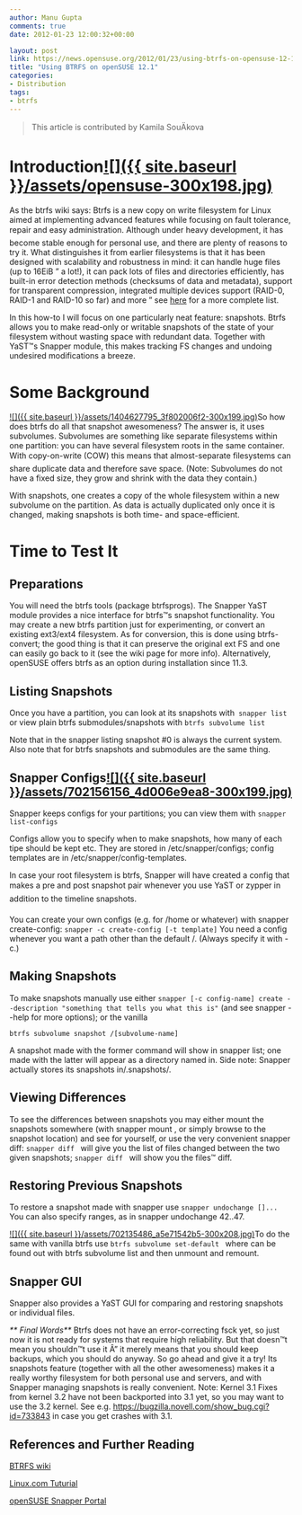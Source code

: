 ```yaml
---
author: Manu Gupta
comments: true
date: 2012-01-23 12:00:32+00:00

layout: post
link: https://news.opensuse.org/2012/01/23/using-btrfs-on-opensuse-12-1/
title: "Using BTRFS on openSUSE 12.1"
categories:
- Distribution
tags:
- btrfs
---
```



<blockquote>This article is contributed by Kamila SouÄkova</blockquote>




# Introduction[![]({{ site.baseurl }}/assets/opensuse-300x198.jpg)](https://news.opensuse.org/2012/01/23/using-btrfs-on-opensuse-12-1/opensuse-3/)




As the btrfs wiki says: Btrfs is a new copy on write filesystem for Linux aimed at implementing advanced features while focusing on fault tolerance, repair and easy administration. Although under heavy development, it has become stable enough for personal use, and there are plenty of reasons to try it. What distinguishes it from earlier filesystems is that it has been designed with scalability and robustness in mind: it can handle huge files (up to 16EiB ” a lot!), it can pack lots of files and directories efficiently, has built-in error detection methods (checksums of data and metadata), support for transparent compression, integrated multiple devices support (RAID-0, RAID-1 and RAID-10 so far) and more ” see [here](https://btrfs.wiki.kernel.org/#Features) for a more complete list.




In this how-to I will focus on one particularly neat feature: snapshots. Btrfs allows you to make read-only or writable snapshots of the state of your filesystem without wasting space with redundant data. Together with YaST™s Snapper module, this makes tracking FS changes and undoing undesired modifications a breeze.




<!-- more -->





# Some Background




[![]({{ site.baseurl }}/assets/1404627795_3f802006f2-300x199.jpg)](https://news.opensuse.org/2012/01/23/using-btrfs-on-opensuse-12-1/1404627795_3f802006f2/)So how does btrfs do all that snapshot awesomeness? The answer is, it uses subvolumes. Subvolumes are something like separate filesystems within one partition: you can have several filesystem roots in the same container. With copy-on-write (COW) this means that almost-separate filesystems can share duplicate data and therefore save space. (Note: Subvolumes do not have a fixed size, they grow and shrink with the data they contain.)




With snapshots, one creates a copy of the whole filesystem within a new subvolume on the partition. As data is actually duplicated only once it is changed, making snapshots is both time- and space-efficient.





# Time to Test It




## Preparations




You will need the btrfs tools (package btrfsprogs). The Snapper YaST module provides a nice interface for btrfs™s snapshot functionality. You may create a new btrfs partition just for experimenting, or convert an existing ext3/ext4 filesystem. As for conversion, this is done using btrfs-convert; the good thing is that it can preserve the original ext FS and one can easily go back to it (see the wiki page for more info). Alternatively, openSUSE offers btrfs as an option during installation since 11.3.





## Listing Snapshots


Once you have a partition, you can look at its snapshots with`
snapper list`
or view plain btrfs submodules/snapshots with
`btrfs subvolume list`

Note that in the snapper listing snapshot #0 is always the current system. Also note that for btrfs snapshots and submodules are the same thing.


## Snapper Configs[![]({{ site.baseurl }}/assets/702156156_4d006e9ea8-300x199.jpg)](https://news.opensuse.org/2012/01/23/using-btrfs-on-opensuse-12-1/702156156_4d006e9ea8/)


Snapper keeps configs for your partitions; you can view them with
`snapper list-configs`

Configs allow you to specify when to make snapshots, how many of each tipe should be kept etc. They are stored in /etc/snapper/configs; config templates are in /etc/snapper/config-templates.

In case your root filesystem is btrfs, Snapper will have created a config that makes a pre and post snapshot pair whenever you use YaST or zypper in addition to the timeline snapshots.

You can create your own configs (e.g. for /home or whatever) with snapper create-config:
`snapper -c create-config [-t template]`
You need a config whenever you want a path other than the default /. (Always specify it with -c.)


## Making Snapshots


To make snapshots manually use either
`snapper [-c config-name] create --description "something that tells you what this is"`
(and see snapper --help for more options); or the vanilla

`btrfs subvolume snapshot /[subvolume-name]`

A snapshot made with the former command will show in snapper list; one made with the latter will appear as a directory named in. Side note: Snapper actually stores its snapshots in/.snapshots/.


## Viewing Differences


To see the differences between snapshots you may either mount the snapshots somewhere (with snapper mount , or simply browse to the snapshot location) and see for yourself, or use the very convenient snapper diff:
`snapper diff `
will give you the list of files changed between the two given snapshots;
`snapper diff `
will show you the files™ diff.


## Restoring Previous Snapshots


To restore a snapshot made with snapper use
`snapper undochange []...`
You can also specify ranges, as in snapper undochange 42..47.

[![]({{ site.baseurl }}/assets/702135486_a5e71542b5-300x208.jpg)](https://news.opensuse.org/2012/01/23/using-btrfs-on-opensuse-12-1/702135486_a5e71542b5/)To do the same with vanilla btrfs use
`btrfs subvolume set-default `
where can be found out with btrfs subvolume list and then unmount and remount.


## Snapper GUI


Snapper also provides a YaST GUI for comparing and restoring snapshots or individual files.

_** Final Words**_
Btrfs does not have an error-correcting fsck yet, so just now it is not ready for systems that require high reliability. But that doesn™t mean you shouldn™t use it Â­” it merely means that you should keep backups, which you should do anyway. So go ahead and give it a try! Its snapshots feature (together with all the other awesomeness) makes it a really worthy filesystem for both personal use and servers, and with Snapper managing snapshots is really convenient.
Note: Kernel 3.1
Fixes from kernel 3.2 have not been backported into 3.1 yet, so you may want to use the 3.2 kernel. See e.g. https://bugzilla.novell.com/show_bug.cgi?id=733843 in case you get crashes with 3.1.


## References and Further Reading


[BTRFS wiki](https://btrfs.wiki.kernel.org)

[Linux.com Tuturial](https://www.linux.com/learn/tutorials/533112-weekend-project-get-to-know-btrfs)

[openSUSE Snapper Portal](http://en.opensuse.org/Portal:Snapper)		
